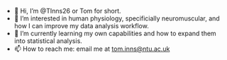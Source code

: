 - 👋 Hi, I’m @TInns26 or Tom for short.
- 👀 I’m interested in human physiology, specificially neuromuscular, and how I can improve my data analysis workflow.
- 🌱 I’m currently learning my own capabilities and how to expand them into statistical analysis.
- 📫 How to reach me: email me at tom.inns@ntu.ac.uk

<!---
TInns26/TInns26 is a ✨ special ✨ repository because its `README.md` (this file) appears on your GitHub profile.
You can click the Preview link to take a look at your changes.
--->
